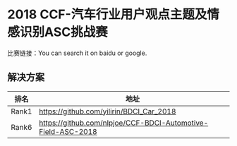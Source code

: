 
# 2018 CCF-汽车行业用户观点主题及情感识别ASC挑战赛

比赛链接：You can search it on baidu or google.

## 解决方案
|排名|地址|
|----|----|
|Rank1|https://github.com/yilirin/BDCI_Car_2018|
|Rank6|https://github.com/nlpjoe/CCF-BDCI-Automotive-Field-ASC-2018|
